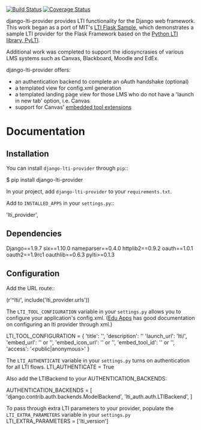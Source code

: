 [![Build Status](https://travis-ci.org/ccnmtl/django-lti-provider.svg?branch=master)](https://travis-ci.org/ccnmtl/django-lti-provider)
[![Coverage Status](https://coveralls.io/repos/github/ccnmtl/django-lti-provider/badge.svg?branch=master)](https://coveralls.io/github/ccnmtl/django-lti-provider?branch=master)

django-lti-provider provides LTI functionality for the Django web framework. This
work began as a port of MIT's [LTI Flask Sample](https://github.com/mitodl/mit_lti_flask_sample),
which demonstrates a sample LTI provider for the Flask Framework based on 
the [Python LTI library, PyLTI](https://github.com/mitodl/pylti).

Additional work was completed to support the idiosyncrasies of various LMS systems
such as Canvas, Blackboard, Moodle and EdEx.

django-lti-provider offers:
* an authentication backend to complete an oAuth handshake (optional)
* a templated view for config.xml generation
* a templated landing page view for those LMS who do not have a 'launch in new tab' option, i.e. Canvas
* support for Canvas' [embedded tool extensions](https://canvas.instructure.com/doc/api/file.editor_button_tools.html)

# Documentation

## Installation

You can install ``django-lti-provider`` through ``pip``::

  $ pip install django-lti-provider

In your project, add ``django-lti-provider`` to your ``requirements.txt``.

Add to ``INSTALLED_APPS`` in your ``settings.py``::

  'lti_provider',


## Dependencies

Django==1.9.7
six==1.10.0
nameparser==0.4.0
httplib2==0.9.2
oauth==1.0.1
oauth2==1.9rc1
oauthlib==0.6.3
pylti>=0.1.3

## Configuration

Add the URL route::

  (r'^lti/', include('lti_provider.urls'))

The ``LTI_TOOL_CONFIGURATION`` variable in your ``settings.py`` allows you to
configure your application's config.xml. ([Edu Apps](https://www.edu-apps.org/code.html) has good documentation
on configuring an lti provider through xml.)


  LTI_TOOL_CONFIGURATION = {
    'title': '<your lti provider title>',
    'description': '<your description>'
    'launch_url': 'lti/',
    'embed_url': '<the view endpoint for an embed tool>' or '',
    'embed_icon_url': '<the icon url to use for an embed tool>' or '',
    'embed_tool_id': '<the embed tool id>' or '',
    'access': '<public|anonymous>'
  }


The ``LTI_AUTHENTICATE`` variable in your ``settings.py`` turns on authentication for all LTI flows.
  LTI_AUTHENTICATE = True
  
Also add the LTIBackend to your AUTHENTICATION_BACKENDS:

  AUTHENTICATION_BACKENDS = [
    'django.contrib.auth.backends.ModelBackend',
    'lti_auth.auth.LTIBackend',
  ]

To pass through extra LTI parameters to your provider, populate the ``LTI_EXTRA_PARAMETERS`` variable
in your ``settings.py``
  LTI_EXTRA_PARAMETERS = ['lti_version']

